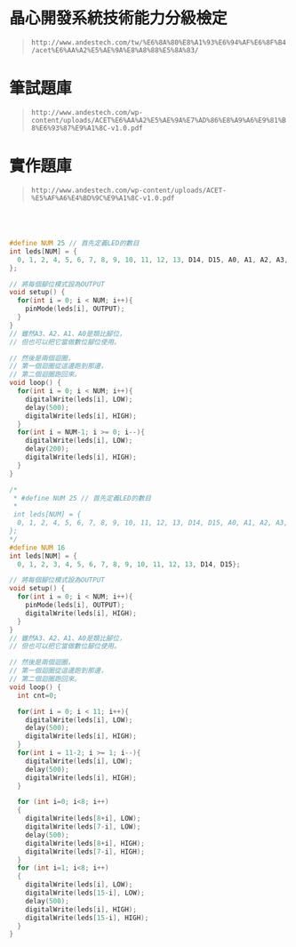 # 晶心開發系統技術能力分級檢定
> `http://www.andestech.com/tw/%E6%8A%80%E8%A1%93%E6%94%AF%E6%8F%B4/acet%E6%AA%A2%E5%AE%9A%E8%A8%88%E5%8A%83/`
# 筆試題庫
> `http://www.andestech.com/wp-content/uploads/ACET%E6%AA%A2%E5%AE%9A%E7%AD%86%E8%A9%A6%E9%81%B8%E6%93%87%E9%A1%8C-v1.0.pdf ` 
# 實作題庫
> `http://www.andestech.com/wp-content/uploads/ACET-%E5%AF%A6%E4%BD%9C%E9%A1%8C-v1.0.pdf`
```

```
#
```c

#define NUM 25 // 首先定義LED的數目
int leds[NUM] = {
  0, 1, 2, 4, 5, 6, 7, 8, 9, 10, 11, 12, 13, D14, D15, A0, A1, A2, A3, LED1, LED2, LED3,LED4
};

// 將每個腳位模式設為OUTPUT
void setup() {               
  for(int i = 0; i < NUM; i++){
    pinMode(leds[i], OUTPUT);
  }    
}
// 雖然A3、A2、A1、A0是類比腳位，
// 但也可以把它當做數位腳位使用。

// 然後是兩個迴圈，
// 第一個迴圈從這邊跑到那邊，
// 第二個迴圈跑回來。
void loop() {
  for(int i = 0; i < NUM; i++){
    digitalWrite(leds[i], LOW);
    delay(500);
    digitalWrite(leds[i], HIGH);
  }
  for(int i = NUM-1; i >= 0; i--){
    digitalWrite(leds[i], LOW);
    delay(200);
    digitalWrite(leds[i], HIGH);
  }
}
```
```C
/*
 * #define NUM 25 // 首先定義LED的數目
 * 
 int leds[NUM] = {
  0, 1, 2, 4, 5, 6, 7, 8, 9, 10, 11, 12, 13, D14, D15, A0, A1, A2, A3, LED1, LED2, LED3,LED4
};
*/
#define NUM 16
int leds[NUM] = {
  0, 1, 2, 3, 4, 5, 6, 7, 8, 9, 10, 11, 12, 13, D14, D15};

// 將每個腳位模式設為OUTPUT
void setup() {               
  for(int i = 0; i < NUM; i++){
    pinMode(leds[i], OUTPUT);
    digitalWrite(leds[i], HIGH);
  }    
}
// 雖然A3、A2、A1、A0是類比腳位，
// 但也可以把它當做數位腳位使用。

// 然後是兩個迴圈，
// 第一個迴圈從這邊跑到那邊，
// 第二個迴圈跑回來。
void loop() {
  int cnt=0;

  for(int i = 0; i < 11; i++){
    digitalWrite(leds[i], LOW);
    delay(500);
    digitalWrite(leds[i], HIGH);
  }
  for(int i = 11-2; i >= 1; i--){
    digitalWrite(leds[i], LOW);
    delay(500);
    digitalWrite(leds[i], HIGH);
  }

  for (int i=0; i<8; i++)
  {
    digitalWrite(leds[8+i], LOW);
    digitalWrite(leds[7-i], LOW);
    delay(500);
    digitalWrite(leds[8+i], HIGH);
    digitalWrite(leds[7-i], HIGH);
  }
  for (int i=1; i<8; i++)
  {
    digitalWrite(leds[i], LOW);
    digitalWrite(leds[15-i], LOW);
    delay(500);
    digitalWrite(leds[i], HIGH);
    digitalWrite(leds[15-i], HIGH);
  }
}
```

